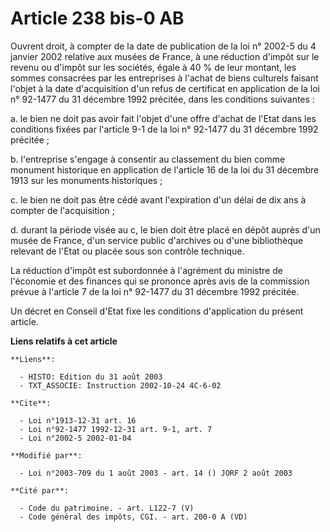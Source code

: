 # Article 238 bis-0 AB

Ouvrent droit, à compter de la date de publication de la loi n° 2002-5 du 4 janvier 2002 relative aux musées de France, à une
réduction d'impôt sur le revenu ou d'impôt sur les sociétés, égale à 40 % de leur montant, les sommes consacrées par les
entreprises à l'achat de biens culturels faisant l'objet à la date d'acquisition d'un refus de certificat en application de
la loi n° 92-1477 du 31 décembre 1992 précitée, dans les conditions suivantes :

a. le bien ne doit pas avoir fait l'objet d'une offre d'achat de l'Etat dans les conditions fixées par l'article 9-1 de la
loi n° 92-1477 du 31 décembre 1992 précitée ;

b. l'entreprise s'engage à consentir au classement du bien comme monument historique en application de l'article 16 de la loi
du 31 décembre 1913 sur les monuments historiques ;

c. le bien ne doit pas être cédé avant l'expiration d'un délai de dix ans à compter de l'acquisition ;

d. durant la période visée au c, le bien doit être placé en dépôt auprès d'un musée de France, d'un service public d'archives
ou d'une bibliothèque relevant de l'Etat ou placée sous son contrôle technique.

La réduction d'impôt est subordonnée à l'agrément du ministre de l'économie et des finances qui se prononce après avis de la
commission prévue à l'article 7 de la loi n° 92-1477 du 31 décembre 1992 précitée.

Un décret en Conseil d'Etat fixe les conditions d'application du présent article.

**Liens relatifs à cet article**

	**Liens**:

	  - HISTO: Edition du 31 août 2003
	  - TXT_ASSOCIE: Instruction 2002-10-24 4C-6-02

	**Cite**:

	  - Loi n°1913-12-31 art. 16
	  - Loi n°92-1477 1992-12-31 art. 9-1, art. 7
	  - Loi n°2002-5 2002-01-04

	**Modifié par**:

	  - Loi n°2003-709 du 1 août 2003 - art. 14 () JORF 2 août 2003

	**Cité par**:

	  - Code du patrimoine. - art. L122-7 (V)
	  - Code général des impôts, CGI. - art. 200-0 A (VD)
